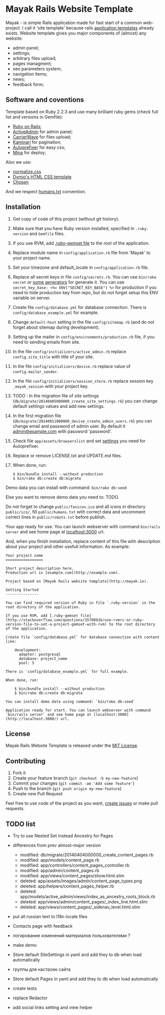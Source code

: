 Mayak Rails Website Template
============================

Mayak - is simple Rails application made for fast start of a common web-project. I call it 'site template' because rails [application templates](http://guides.rubyonrails.org/rails_application_templates.html) already exists. Website template gives you major components of (almost) any website:

* admin panel;
* settings;
* arbitrary files upload;
* pages managment;
* seo parameters system;
* navigation items;
* news;
* feedback form;


Software and coventions
-----------------------

Template based on Ruby 2.2.3 and use many brilliant ruby gems (check full list and versions in Gemfile):

* [Ruby on Rails](http://rubyonrails.org/);
* [ActiveAdmin](http://activeadmin.info/) for admin panel;
* [CarrierWave](https://github.com/carrierwaveuploader/carrierwave) for files upload;
* [Kaminari](https://github.com/amatsuda/kaminari) for pagination;
* [Autoprefixer](https://github.com/postcss/autoprefixer) for easy css;
* [Mina](http://nadarei.co/mina/) for deploy;

Also we use:

* [normalize.css](http://necolas.github.io/normalize.css/)
* [Dymio's HTML CSS template](https://github.com/dymio/html-css-template)
* [Chosen](http://harvesthq.github.io/chosen/)

And we respect [humans.txt](http://humanstxt.org/) convention.


Installation
------------

1. Get copy of code of this project (without git history).

2. Make sure that you have Ruby version installed, specified in `.ruby-version` and `Gemfile` files.

3. If you use RVM, add [.ruby-gemset file](http://stackoverflow.com/questions/15708916/use-rvmrc-or-ruby-version-file-to-set-a-project-gemset-with-rvm) to the root of the application.

4. Replace module name in `config/application.rb` file from 'Mayak' to your project name.

5. Set your timezone and default_locale in `config/application.rb` file.

6. Replace all secret keys in file `config/secrets.rb`. You can use `bin/rake secret` or [some generators](http://www.andrewscompanies.com/tools/wep.asp) for generate it. You can use `secret_key_base: <%= ENV["SECRET_KEY_BASE"] %>` for production if you need to hide production key from repo, but do not forget setup this ENV variable on server.

7. Create file `config/database.yml` for database connection. There is `config/database_example.yml` for example.

8. Change `default-host` setting in the file `config/sitemap.rb` (and do not forget about sitemap during development).

9. Setting up the mailer in `config/environments/production.rb` file, if you need to sending emails from site.

10. In the file `config/initializers/active_admin.rb` replace `config.site_title` with title of your site.

11. In the file `config/initializers/devise.rb` replace value of `config.mailer_sender`.

12. In the file `config/initializers/session_store.rb` replace session key `_mayak_session` with your project key.

13. TODO : In the migration file of site settings (`db/migrate/20140405000000_create_site_settings.rb`) you can change default settings values and add new settings.

14. In the first migration file (`db/migrate/20140911000000_devise_create_admin_users.rb`) you can change email and password of admin user. By default it admin@example.com with password 'password'.

15. Check file `app/assets/browserslist` and set [settings](https://github.com/ai/browserslist#queries) you need for Autoprefixer.

16. Replace or remove LICENSE.txt and UPDATE.md files.

17. When done, run:

    ```
    $ bin/bundle install --without production
    $ bin/rake db:create db:migrate
    ```

Demo data you can install with command: `bin/rake db:seed`

Else you want to remove demo data you need to: TODO.

Do not forget to change `public/favicon.ico` and all icons in directory `public/ico/`, fill `public/humans.txt` with correct data and uncomment correct lines in `public/robots.txt` before publish.

Your app ready for use. You can launch webserver with command `bin/rails server` and see home page at [localhost:3000](http://localhost:3000/) url.

And, when you finish installation, replace content of this file with description about your project and other usefull information.
As example:

    Your project name
    =================

    Short project description here.
    Production url is [example.com](http://example.com).

    Project based on [Mayak Rails website template](http://mayak.io).

    Getting Started
    ---------------

    You can find required version of Ruby in file `.ruby-version` in the root directory of the application.

    If you use RVM, add [.ruby-gemset file](http://stackoverflow.com/questions/15708916/use-rvmrc-or-ruby-version-file-to-set-a-project-gemset-with-rvm) to the root directory of the application.

    Create file `config/database.yml` for database connection with content like:

        development:
          adapter: postgresql
          database: project_name
          pool: 5

    There is `config/database_example.yml` for full example.

    When done, run:

        $ bin/bundle install --without production
        $ bin/rake db:create db:migrate

    You can install demo data using command: `bin/rake db:seed`

    Application ready for start. You can launch webserver with command `bin/rails server` and see home page at [localhost:3000](http://localhost:3000/) url.


License
-------
Mayak Rails Website Template is released under the [MIT License](LICENSE.txt).


Contributing
------------

1. Fork it
2. Create your feature branch (`git checkout -b my-new-feature`)
3. Commit your changes (`git commit -am 'Add some feature'`)
4. Push to the branch (`git push origin my-new-feature`)
5. Create new Pull Request


Feel free to use code of the project as you want, [create issues](https://github.com/dymio/mayak/issues) or make pull requests.




TODO list
---------

- Try to use Nested Set instead Ancestry for Pages

- differences from prev almost-major version
  - modified:   db/migrate/20140404000000_create_content_pages.rb
  - modified:   app/models/content_page.rb
  - modified:   app/controllers/content_pages_controller.rb
  - modified:   app/admin/content_pages.rb
  - modified:   app/views/content_pages/show.html.slim
  - deleted:    app/assets/images/admin/content_page_types.png
  - deleted:    app/helpers/content_pages_helper.rb
  - deleted:    app/models/active_admin/views/index_as_ancestry_roots_block.rb
  - deleted:    app/views/admin/content_pages/_index_line.html.slim
  - deleted:    app/views/content_pages/_sidenav_level.html.slim

- put all russian text to I18n locale files

- Contacts page with feedback

- логирование изменений материалов пользователями ?

- make demo

- Store default SiteSettings in yaml and add they to db when load automatically

- группы для настроек сайта

- Store default Pages in yaml and add they to db when load automatically

- create tests

- replace Redactor

- add social links setting and view helper
